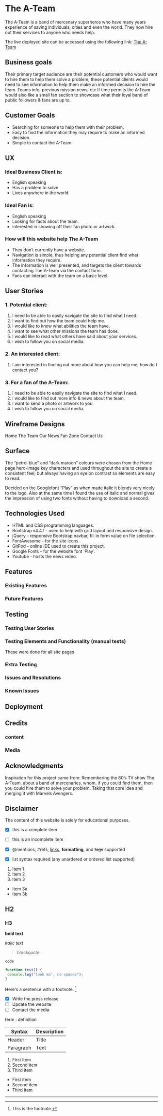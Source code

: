 # The A-Team

The A-Team is a band of mercenary superheros who have many years experience of saving individuals, cities and even the world.  They now hire out their services to anyone who needs help.

The live deployed site can be accessed using the following link: [The A-Team](https://devtoguk.github.io/milestone-1-THE-A-TEAM/)

## Business goals

Their primary target audience are their potential customers who would want to hire them to help them solve a problem, these 
potential clients would need to see information to help them make an informed decision to hire the team. Teams info, previous 
mission news, etc
If time permits the A-Team would also like a small fan section to showcase what their loyal band of public followers & fans 
are up to.
 
## Customer Goals
* Searching for someone to help them with their problem.
* Easy to find the information they may require to make an informed decision.
* Simple to contact the A-Team.

## UX

### Ideal Business Client is:
* English speaking
* Has a problem to solve
* Lives anywhere in the world

### Ideal Fan is:
* English speaking
* Looking for facts about the team.
* Interested in showing off their fan photo or artwork. 

### How will this website help The A-Team
* They don’t currently have a website.
* Navigation is simple, thus helping any potential client find what information they require.
* The information is well presented, and targets the client towards contacting The A-Team via the contact form.
* Fans can interact with the team on a basic level.

## User Stories
### 1. Potential client:
1. I need to be able to easily navigate the site to find what I need.
2. I want to find out how the team could help me.
3. I would like to know what abilities the team have.
4. I want to see what other missions the team has done.
5. I would like to read what others have said about your services.
6. I wish to follow you on social media.
### 2. An interested client:
1. I am interested in finding out more about how you can help me, how do I contact you?
### 3. For a fan of the A-Team:
1. I need to be able to easily navigate the site to find what I need.
2. I would like to find out more info & news about the team.
3. I want to send a photo or artwork to you.
4. I wish to follow you on social media.


## Wireframe Designs
Home
The Team
Our News
Fan Zone
Contact Us

## Surface
The “petrol blue” and “dark maroon” colours were chosen from the Home page hero-image key characters and used 
throughout the site to create a consistent feel, but always having an eye on contrast so elements are easy to read.

Decided on the Googlefont “Play” as when made italic it blends very nicely to the logo. Also at the same time I 
found the use of italic and normal gives the impression of using two fonts without having to download a second.

## Technologies Used
- HTML and CSS programming languages.
- Bootstrap v4.4.1 - used to help with grid layout and responsive design.
- jQuery - responsive Bootstrap navbar, fill in form value on file selection.
- FontAwesome - for the site icons.
- GitPod - online IDE used to create this project.
- Google Fonts - for the website font 'Play'.
- Youtube - hosts the news video.

## Features

### Existing Features

### Future Features

## Testing

### Testing User Stories

### Testing Elements and Functionality (manual tests)
These were done for all site pages

### Extra Testing

### Issues and Resolutions

### Known Issues

## Deployment

## Credits

### content

### Media

## Acknowledgments

Inspiration for this project came from:
Remembering the 80’s TV show The A-Team, about a band of mercenaries, whom, if you could find them, then you could 
hire them to solve your problem. Taking that core idea and merging it with Marvels Avengers.


## Disclaimer
The content of this website is solely for educational purposes.



- [x] this is a complete item
- [ ] this is an incomplete item
- [x] @mentions, #refs, [links](),
**formatting**, and <del>tags</del>
supported
- [x] list syntax required (any
unordered or ordered list
supported)


1. Item 1
2. Item 2
3. Item 3
 * Item 3a
 * Item 3b

## H2
### H3

**bold text**

*italic text*

> blockquote

`code`

```javascript
function test() {
 console.log("look ma’, no spaces");
}
```

Here's a sentence with a footnote. [^1]

[^1]: This is the footnote.

- [x] Write the press release
- [ ] Update the website
- [ ] Contact the media

term
: definition

| Syntax | Description |
| ----------- | ----------- |
| Header | Title |
| Paragraph | Text |

1. First item
2. Second item
3. Third item

- First item
- Second item
- Third item
--------

